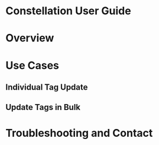 # Constellation User Guide

# Overview

# Use Cases

## Individual Tag Update

## Update Tags in Bulk

# Troubleshooting and Contact
